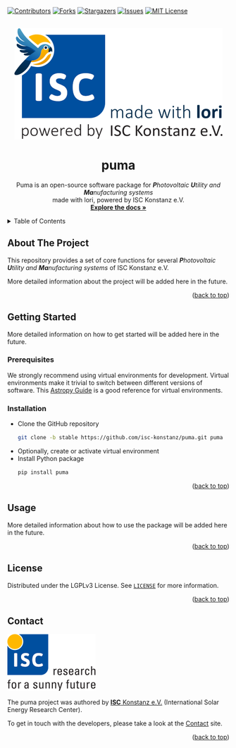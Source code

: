 <!-- Based on Othneil Drew's Best README Template: https://github.com/othneildrew/Best-README-Template/ -->
<a name="readme-top"></a>


<!-- PROJECT SHIELDS -->
<!--
*** Markdown "reference style" links is used for readability.
*** Reference links are enclosed in brackets [ ] instead of parentheses ( ).
*** See the bottom of this document for the declaration of the reference variables
*** for contributors-url, forks-url, etc. This is an optional, concise syntax you may use.
*** https://www.markdownguide.org/basic-syntax/#reference-style-links
-->
[![Contributors][contributors-shield]][contributors-url]
[![Forks][forks-shield]][forks-url]
[![Stargazers][stars-shield]][stars-url]
[![Issues][issues-shield]][issues-url]
[![MIT License][license-shield]][license-url]


<!-- PROJECT LOGO -->
<br />
<div align="center">
  <a href="https://github.com/isc-konstanz/puma">
    <img src="doc/_images/lori-logo-isc.png" alt="Lori Logo">
  </a>
  <h1 align="center">puma</h1>
  <p align="center">
    Puma is an open-source software package for <em><b>P</b>hotovoltaic <b>U</b>tility and <b>Ma</b>nufacturing systems</em> <br>made with lori, powered by ISC Konstanz e.V.  
    <br />
    <a href="https://puma.readthedocs.io"><strong>Explore the docs »</strong></a>
    <!--
    <br />
    <br />
    <a href="https://github.com/isc-konstanz/puma/issues/new?labels=bug&template=bug-report---.md">Report Bug</a>
    ·
    <a href="https://github.com/isc-konstanz/puma/issues/new?labels=enhancement&template=feature-request---.md">Request Feature</a>
    -->  
  </p>
</div>


<!-- TABLE OF CONTENTS -->
<details>
  <summary>Table of Contents</summary>
  <ol>
    <li><a href="#about-the-project">About The Project</a></li>
    <li>
      <a href="#getting-started">Getting Started</a>
      <ul>
        <li><a href="#prerequisites">Prerequisites</a></li>
        <li><a href="#installation">Installation</a></li>
      </ul>
    </li>
    <li><a href="#usage">Usage</a></li>
    <li><a href="#contributing">Contributing</a></li>
    <li><a href="#license">License</a></li>
    <li><a href="#contact">Contact</a></li>
  </ol>
</details>


<!-- ABOUT THE PROJECT -->
## About The Project

This repository provides a set of core functions for several
***P**hotovoltaic **U**tility and **Ma**nufacturing systems* of ISC Konstanz e.V.  

More detailed information about the project will be added here in the future.

<p align="right">(<a href="#readme-top">back to top</a>)</p>


<!-- GETTING STARTED -->
## Getting Started

More detailed information on how to get started will be added here in the future.


### Prerequisites

We strongly recommend using virtual environments for development.
Virtual environments make it trivial to switch between different versions of software.
This [Astropy Guide](http://astropy.readthedocs.org/en/latest/development/workflow/virtual_pythons.html)
is a good reference for virtual environments.


### Installation

- Clone the GitHub repository
   ```sh
   git clone -b stable https://github.com/isc-konstanz/puma.git puma
   ```
- Optionally, create or activate virtual environment
- Install Python package
   ```sh
   pip install puma
   ```

<p align="right">(<a href="#readme-top">back to top</a>)</p>


<!-- USAGE EXAMPLES -->
## Usage

More detailed information about how to use the package will be added here in the future.

<p align="right">(<a href="#readme-top">back to top</a>)</p>


<!-- LICENSE -->
## License

Distributed under the LGPLv3 License. See [`LICENSE`](https://github.com/isc-konstanz/puma/blob/main/LICENSE) for more information.

<p align="right">(<a href="#readme-top">back to top</a>)</p>


<!-- CONTACT -->
## Contact

![ISC logo](doc/_images/isc-logo-full.png)

The puma project was authored by [**ISC** Konstanz e.V.](https://isc-konstanz.de/)
(International Solar Energy Research Center).

To get in touch with the developers, please take a look at the [Contact](doc/contact.md) site.

<p align="right">(<a href="#readme-top">back to top</a>)</p>


<!-- MARKDOWN LINKS & IMAGES -->
<!-- https://www.markdownguide.org/basic-syntax/#reference-style-links -->
[contributors-shield]: https://img.shields.io/github/contributors/isc-konstanz/puma.svg?style=for-the-badge
[contributors-url]: https://github.com/isc-konstanz/puma/graphs/contributors
[forks-shield]: https://img.shields.io/github/forks/isc-konstanz/puma.svg?style=for-the-badge
[forks-url]: https://github.com/isc-konstanz/puma/network/members
[stars-shield]: https://img.shields.io/github/stars/isc-konstanz/puma.svg?style=for-the-badge
[stars-url]: https://github.com/isc-konstanz/puma/stargazers
[issues-shield]: https://img.shields.io/github/issues/isc-konstanz/puma.svg?style=for-the-badge
[issues-url]: https://github.com/isc-konstanz/puma/issues
[license-shield]: https://img.shields.io/github/license/isc-konstanz/puma.svg?style=for-the-badge
[license-url]: https://github.com/isc-konstanz/puma/blob/main/LICENSE
